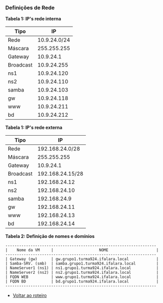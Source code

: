 ### Definições de Rede

**Tabela 1: IP's rede interna**

|Tipo|IP
|-|-
|Rede|10.9.24.0/24
|Máscara|255.255.255
|Gateway|10.9.24.1
|Broadcast|10.9.24.255
|ns1|10.9.24.120
|ns2|10.9.24.110
|samba|10.9.24.103
|gw|10.9.24.118
|www|10.9.24.211
|bd|10.9.24.212

**Tabela 1: IP's rede externa**

|Tipo|IP
|-|-
|Rede|192.168.24.0/28
|Máscara|255.255.255
|Gateway|10.9.24.1
|Broadcast|192.168.24.15/28
|ns1|192.168.24.12
|ns2|192.168.24.10
|samba|192.168.24.9
|gw|192.168.24.11
|www|192.168.24.13
|bd|192.168.24.14


**Tabela 2: Definição de nomes e domínios**
```
------------------------------------------------------------------
|    Nome da VM     |                    NOME                     |
------------------------------------------------------------------
| Gateway (gw)      | gw.grupo1.turma924.ifalara.local            |                     
| Samba-SRV. (smb)  | samba.grupo1.turma924.ifalara.local         |
| NameServer1 (ns1) | ns1.grupo1.turma924.ifalara.local           |
| NameServer2 (ns2) | ns2.grupo1.turma924.ifalara.local           |
| FQDN WEB          | www.grupo1.turma924.ifalara.local	          |	
| FQDN BD           | bd.grupo1.turma924.ifalara.local            |
------------------------------------------------------------------

```

* [Voltar ao roteiro](https://github.com/mabellemos/projeto_final_labredes2022/blob/main/README.md)
